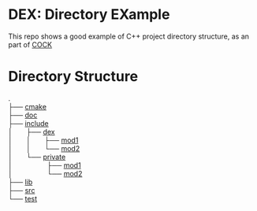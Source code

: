 # DEX: Directory EXample

This repo shows a good example of C++ project directory structure, as an part of [COCK](https://github.com/ccock)

# Directory Structure

.  
├── [cmake](cmake/README.md)  
├── [doc](cmake/README.md)  
├── [include](include/README.md)  
│&emsp;&emsp;├── [dex](include/dex/README.md)  
│&emsp;&emsp;│&emsp;&emsp;├── [mod1](include/dex/mod1/README.md)  
│&emsp;&emsp;│&emsp;&emsp;└── [mod2](include/dex/mod2/README.md)  
│&emsp;&emsp;└── [private](include/private/README.md)  
│&emsp;&emsp;&emsp;&emsp;&emsp;├── [mod1](include/private/mod1/README.md)  
│&emsp;&emsp;&emsp;&emsp;&emsp;└── [mod2](include/private/mod2/README.md)  
├── [lib](lib/README.md)  
├── [src](src/README.md)  
└── [test](test/README.md)  
 